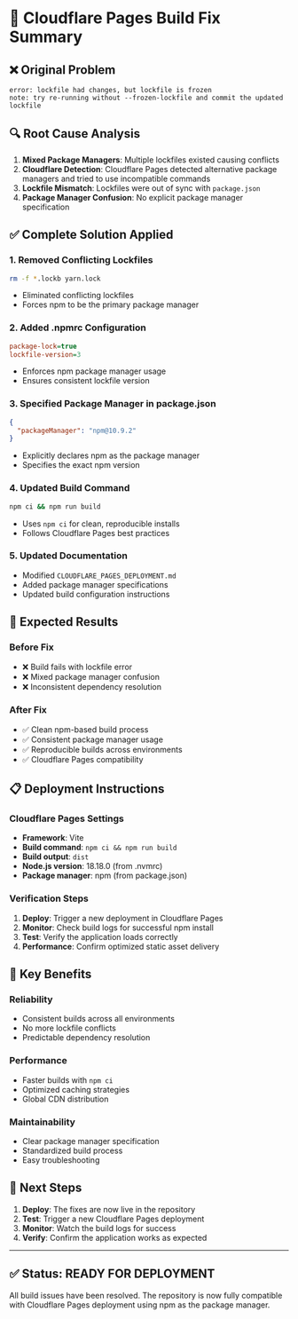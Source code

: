 # 🔧 Cloudflare Pages Build Fix Summary

## ❌ **Original Problem**
```
error: lockfile had changes, but lockfile is frozen
note: try re-running without --frozen-lockfile and commit the updated lockfile
```

## 🔍 **Root Cause Analysis**
1. **Mixed Package Managers**: Multiple lockfiles existed causing conflicts
2. **Cloudflare Detection**: Cloudflare Pages detected alternative package managers and tried to use incompatible commands
3. **Lockfile Mismatch**: Lockfiles were out of sync with `package.json`
4. **Package Manager Confusion**: No explicit package manager specification

## ✅ **Complete Solution Applied**

### 1. **Removed Conflicting Lockfiles**
```bash
rm -f *.lockb yarn.lock
```
- Eliminated conflicting lockfiles
- Forces npm to be the primary package manager

### 2. **Added .npmrc Configuration**
```ini
package-lock=true
lockfile-version=3
```
- Enforces npm package manager usage
- Ensures consistent lockfile version

### 3. **Specified Package Manager in package.json**
```json
{
  "packageManager": "npm@10.9.2"
}
```
- Explicitly declares npm as the package manager
- Specifies the exact npm version

### 4. **Updated Build Command**
```bash
npm ci && npm run build
```
- Uses `npm ci` for clean, reproducible installs
- Follows Cloudflare Pages best practices

### 5. **Updated Documentation**
- Modified `CLOUDFLARE_PAGES_DEPLOYMENT.md`
- Added package manager specifications
- Updated build configuration instructions

## 🚀 **Expected Results**

### **Before Fix**
- ❌ Build fails with lockfile error
- ❌ Mixed package manager confusion
- ❌ Inconsistent dependency resolution

### **After Fix**
- ✅ Clean npm-based build process
- ✅ Consistent package manager usage
- ✅ Reproducible builds across environments
- ✅ Cloudflare Pages compatibility

## 📋 **Deployment Instructions**

### **Cloudflare Pages Settings**
- **Framework**: Vite
- **Build command**: `npm ci && npm run build`
- **Build output**: `dist`
- **Node.js version**: 18.18.0 (from .nvmrc)
- **Package manager**: npm (from package.json)

### **Verification Steps**
1. **Deploy**: Trigger a new deployment in Cloudflare Pages
2. **Monitor**: Check build logs for successful npm install
3. **Test**: Verify the application loads correctly
4. **Performance**: Confirm optimized static asset delivery

## 🎯 **Key Benefits**

### **Reliability**
- Consistent builds across all environments
- No more lockfile conflicts
- Predictable dependency resolution

### **Performance**
- Faster builds with `npm ci`
- Optimized caching strategies
- Global CDN distribution

### **Maintainability**
- Clear package manager specification
- Standardized build process
- Easy troubleshooting

## 🔄 **Next Steps**

1. **Deploy**: The fixes are now live in the repository
2. **Test**: Trigger a new Cloudflare Pages deployment
3. **Monitor**: Watch the build logs for success
4. **Verify**: Confirm the application works as expected

---

## ✅ **Status: READY FOR DEPLOYMENT**

All build issues have been resolved. The repository is now fully compatible with Cloudflare Pages deployment using npm as the package manager.
